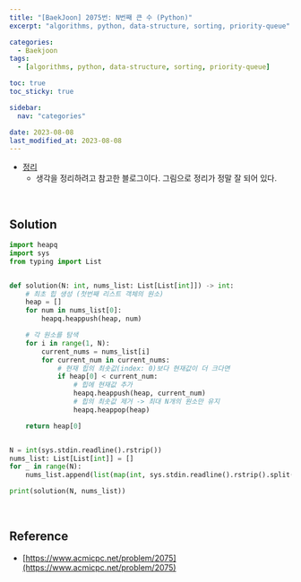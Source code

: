 ```yaml
---
title: "[BaekJoon] 2075번: N번째 큰 수 (Python)"
excerpt: "algorithms, python, data-structure, sorting, priority-queue"

categories:
  - Baekjoon
tags:
  - [algorithms, python, data-structure, sorting, priority-queue]

toc: true
toc_sticky: true

sidebar:
  nav: "categories"

date: 2023-08-08
last_modified_at: 2023-08-08
---
```


- [정리](https://naroforme.tistory.com/entry/%EB%B0%B1%EC%A4%80-2075%EB%B2%88-N%EB%B2%88%EC%A7%B8-%EC%88%98-%ED%8C%8C%EC%9D%B4%EC%8D%AC)
    - 생각을 정리하려고 참고한 블로그이다. 그림으로 정리가 정말 잘 되어 있다.

<br>

## Solution

```python
import heapq
import sys
from typing import List


def solution(N: int, nums_list: List[List[int]]) -> int:
    # 최초 힙 생성 (첫번째 리스트 객체의 원소)
    heap = []
    for num in nums_list[0]:
        heapq.heappush(heap, num)

    # 각 원소를 탐색
    for i in range(1, N):
        current_nums = nums_list[i]
        for current_num in current_nums:
            # 현재 힙의 최솟값(index: 0)보다 현재값이 더 크다면
            if heap[0] < current_num:
                # 힙에 현재값 추가
                heapq.heappush(heap, current_num)
                # 힙의 최솟값 제거 -> 최대 N개의 원소만 유지
                heapq.heappop(heap)

    return heap[0]


N = int(sys.stdin.readline().rstrip())
nums_list: List[List[int]] = []
for _ in range(N):
    nums_list.append(list(map(int, sys.stdin.readline().rstrip().split())))

print(solution(N, nums_list))
```

<br>

## Reference

- [https://www.acmicpc.net/problem/2075](https://www.acmicpc.net/problem/2075)
